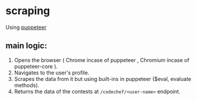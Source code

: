 # scraping
Using [puppeteer](https://www.npmjs.com/package/puppeteer)
## main logic:
1. Opens the browser ( Chrome incase of puppeteer , Chromium incase of puppeteer-core ).
2. Navigates to the user's profile.
3. Scrapes the data from it but using built-ins in puppeteer ($eval, evaluate methods).
4. Returns the data of the contests at `/codechef/<user-name>` endpoint.
